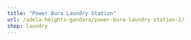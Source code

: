 ```yaml
---
title: "Power Bura Laundry Station"
url: /adela-heights-gandara/power-bura-laundry-station-2/
shop: laundry
---
```

